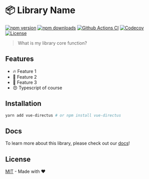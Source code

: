 # 📦 Library Name

[![npm version][npm-version-src]][npm-version-href]
[![npm downloads][npm-downloads-src]][npm-downloads-href]
[![Github Actions CI][github-actions-ci-src]][github-actions-ci-href]
[![Codecov][codecov-src]][codecov-href]
[![License][license-src]][license-href]

> What is my library core function?

## Features

- 🔥 Feature 1
- 🎉 Feature 2
- 🚀 Feature 3
- 😍 Typescript of course

## Installation

```bash
yarn add vue-directus # or npm install vue-directus
```

## Docs

To learn more about this library, please check out our [docs](https://yassilah.github.io/vue-directus/)!

## License

[MIT](./LICENSE) - Made with ❤️

<!-- Badges -->

[npm-version-src]: https://img.shields.io/npm/v/vue-directus/latest.svg
[npm-version-href]: https://npmjs.com/package/vue-directus
[npm-downloads-src]: https://img.shields.io/npm/dm/vue-directus.svg
[npm-downloads-href]: https://npmjs.com/package/vue-directus
[github-actions-ci-src]: https://github.com/yassilah/vue-directus/actions/workflows/ci.yml/badge.svg
[github-actions-ci-href]: https://github.com/yassilah/vue-directus/actions?query=workflow%3Aci
[codecov-src]: https://img.shields.io/codecov/c/github/yassilah/vue-directus.svg
[codecov-href]: https://codecov.io/gh/yassilah/vue-directus
[license-src]: https://img.shields.io/npm/l/vue-directus.svg
[license-href]: https://npmjs.com/package/vue-directus
